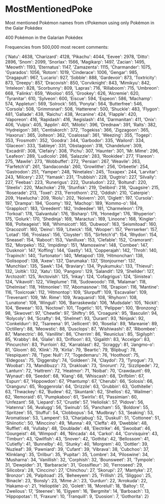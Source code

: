 # MostMentionedPoke
Most mentioned Pokémon names from r/Pokemon using only Pokémon in the Galar Pokédex

400 Pokémon in the Galarian Pokédex

Frequencies from 500,000 most recent comments:

{'Natu': 4638,
 'Charizard': 4128,
 'Pikachu': 4044,
 'Eevee': 2978,
 'Ditto': 2896,
 'Snom': 2099,
 'Snorlax': 1566,
 'Magikarp': 1497,
 'Zacian': 1495,
 'Meowth': 1193,
 'Eternatus': 1147,
 'Zamazenta': 1115,
 'Charmander': 1075,
 'Gyarados': 1056,
 'Rotom': 1019,
 'Cinderace': 1006,
 'Gengar': 985,
 'Dragapult': 967,
 'Lucario': 927,
 'Sobble': 888,
 'Gardevoir': 873,
 'Toxtricity': 873,
 'Dreepy': 857,
 'Dracovish': 850,
 'Corviknight': 843,
 'Mimikyu': 842,
 'Inteleon': 828,
 'Scorbunny': 809,
 'Lapras': 716,
 'Rillaboom': 715,
 'Umbreon': 668,
 'Falinks': 659,
 'Wooloo': 655,
 'Grookey': 626,
 'Alcremie': 620,
 'Tyranitar': 610,
 'Sylveon': 600,
 'Eiscue': 594,
 'Espeon': 586,
 'Machamp': 574,
 'Appletun': 569,
 'Solrock': 565,
 'Ponyta': 564,
 'Butterfree': 546,
 'Corsola': 508,
 'Grimmsnarl': 508,
 'Hatterene': 500,
 'Shuckle': 483,
 'Flygon': 481,
 'Gallade': 438,
 'Raichu': 438,
 'Arcanine': 424,
 'Flapple': 420,
 'Vaporeon': 416,
 'Rapidash': 416,
 'Aegislash': 414,
 'Darmanitan': 411,
 'Onix': 406,
 'Vulpix': 405,
 'Applin': 401,
 'Milotic': 396,
 'Drednaw': 391,
 'Ralts': 382,
 'Hydreigon': 381,
 'Centiskorch': 372,
 'Togekiss': 366,
 'Zigzagoon': 365,
 'Haxorus': 365,
 'Jolteon': 362,
 'Coalossal': 361,
 'Weezing': 355,
 'Togepi': 353,
 'Frosmoth': 352,
 'Goodra': 344,
 'Garbodor': 335,
 'Wailord': 334,
 'Glaceon': 333,
 'Sableye': 331,
 'Obstagoon': 318,
 'Chandelure': 309,
 'Excadrill': 308,
 'Clefairy': 308,
 'Pichu': 307,
 'Haunter': 301,
 'Mr. Mime': 296,
 'Leafeon': 289,
 'Ludicolo': 286,
 'Salazzle': 283,
 'Rookidee': 277,
 'Flareon': 275,
 'Mawile': 273,
 'Wobbuffet': 272,
 'Persian': 267,
 'Weavile': 263,
 "Farfetch'd": 261,
 'Sandaconda': 260,
 'Growlithe': 256,
 'Orbeetle': 254,
 'Gastrodon': 251,
 'Yamper': 248,
 'Ninetales': 245,
 'Toxapex': 244,
 'Larvitar': 243,
 'Milcery': 237,
 'Yamask': 231,
 'Trubbish': 228,
 'Dugtrio': 227,
 'Silvally': 227,
 'Feebas': 223,
 'Runerigus': 222,
 'Duraludon': 222,
 'Boltund': 220,
 'Steelix': 220,
 'Machoke': 219,
 'Stunfisk': 219,
 'Delibird': 218,
 'Quagsire': 215,
 'Roserade': 213,
 'Toxel': 213,
 'Ferrothorn': 212,
 'Oddish': 210,
 'Caterpie': 209,
 'Hawlucha': 209,
 'Riolu': 202,
 'Noivern': 201,
 'Diglett': 197,
 'Cursola': 197,
 'Drampa': 194,
 'Goomy': 192,
 'Machop': 189,
 'Kommo-o': 184,
 'Grapploct': 183,
 'Greedent': 182,
 'Indeedee': 181,
 'Charmeleon': 179,
 'Torkoal': 178,
 'Galvantula': 176,
 'Bisharp': 176,
 'Honedge': 176,
 'Rhyperior': 175,
 'Golurk': 170,
 'Shedinja': 169,
 'Maractus': 169,
 'Linoone': 168,
 'Kingler': 168,
 'Polteageist': 168,
 'Whimsicott': 165,
 'Dubwool': 163,
 'Seismitoad': 160,
 'Dracozolt': 160,
 'Deino': 159,
 'Litwick': 158,
 'Wooper': 157,
 'Perrserker': 157,
 'Lotad': 156,
 'Froslass': 156,
 'Cloyster': 155,
 "Sirfetch'd": 154,
 'Rhydon': 154,
 'Sneasel': 154,
 'Raboot': 153,
 'Vanilluxe': 153,
 'Clefable': 152,
 'Cramorant': 152,
 'Morpeko': 152,
 'Impidimp': 151,
 'Mamoswine': 148,
 'Combee': 147,
 'Dusknoir': 147,
 'Koffing': 144,
 'Gastly': 143,
 'Copperajah': 142,
 'Throh': 140,
 'Trapinch': 140,
 'Turtonator': 140,
 'Metapod': 139,
 'Hitmonchan': 138,
 'Golisopod': 138,
 'Axew': 137,
 'Darumaka': 137,
 'Stonjourner': 137,
 'Munchlax': 135,
 'Sawk': 134,
 'Braviary': 134,
 'Pyukumuku': 133,
 'Thievul': 132,
 'Joltik': 132,
 'Xatu': 130,
 'Pangoro': 129,
 'Salandit': 129,
 'Shellder': 127,
 'Arctozolt': 125,
 'Arctovish': 125,
 'Inkay': 124,
 'Cofagrigus': 124,
 'Sinistea': 124,
 'Vikavolt': 122,
 'Vileplume': 118,
 'Sudowoodo': 118,
 'Malamar': 118,
 'Dhelmise': 118,
 'Hitmonlee': 117,
 'Abomasnow': 116,
 'Drapion': 116,
 'Mantine': 116,
 'Toxicroak': 112,
 'Hitmontop': 109,
 'Slurpuff': 109,
 'Escavalier': 109,
 'Trevenant': 109,
 'Mr. Rime': 109,
 'Araquanid': 108,
 'Rhyhorn': 108,
 'Lunatone': 108,
 'Wingull': 106,
 'Barraskewda': 106,
 'Mudsdale': 105,
 'Nickit': 104,
 'Bewear': 103,
 'Noctowl': 101,
 'Togetic': 101,
 'Pelipper': 100,
 'Bronzong': 98,
 'Skwovet': 97,
 'Chewtle': 97,
 'Shiftry': 95,
 'Croagunk': 95,
 'Basculin': 94,
 'Rolycoly': 94,
 'Scrafty': 94,
 'Shelmet': 93,
 'Durant': 93,
 'Ninjask': 92,
 'Conkeldurr': 92,
 'Tsareena': 91,
 'Jellicent': 90,
 'Roselia': 89,
 'Mareanie': 89,
 'Octillery': 88,
 'Meowstic': 88,
 'Dusclops': 87,
 'Wishiwashi': 87,
 'Ribombee': 87,
 'Manectric': 86,
 'Vanillite': 86,
 'Cherrim': 86,
 'Reuniclus': 85,
 'Sigilyph': 85,
 'Krabby': 84,
 'Glalie': 83,
 'Drifloon': 83,
 'Gigalith': 83,
 'Accelgor': 83,
 'Pincurchin': 83,
 'Purrloin': 82,
 'Karrablast': 82,
 'Scraggy': 81,
 'Jangmo-o': 81,
 'Gloom': 80,
 'Klink': 79,
 'Kirlia': 79,
 'Beartic': 79,
 'Blipbug': 78,
 'Vespiquen': 78,
 'Type: Null': 77,
 'Togedemaru': 76,
 'Hoothoot': 75,
 'Eldegoss': 75,
 'Diggersby': 74,
 'Goldeen': 74,
 'Claydol': 73,
 'Tyrogue': 73,
 'Woobat': 73,
 'Mandibuzz': 73,
 'Drakloak': 73,
 'Snorunt': 72,
 'Sizzlipede': 72,
 'Lanturn': 72,
 'Hattrem': 72,
 'Heatmor': 71,
 'Noibat': 70,
 'Crawdaunt': 69,
 'Wynaut': 69,
 'Seedot': 68,
 'Klang': 68,
 'Whiscash': 68,
 'Drifblim': 67,
 'Espurr': 67,
 'Hippowdon': 67,
 'Phantump': 67,
 'Cherubi': 66,
 'Solosis': 66,
 'Oranguru': 65,
 'Roggenrola': 64,
 'Drizzile': 63,
 'Grubbin': 63,
 'Gothitelle': 63,
 'Thwackey': 62,
 'Budew': 62,
 'Skuntank': 62,
 'Shellos': 62,
 'Wailmer': 62,
 'Remoraid': 61,
 'Pumpkaboo': 61,
 'Swirlix': 61,
 'Passimian': 60,
 'Unfezant': 58,
 'Liepard': 57,
 'Crustle': 57,
 'Heliolisk': 57,
 'Pidove': 56,
 'Hatenna': 56,
 'Avalugg': 56,
 'Swinub': 55,
 'Pancham': 55,
 'Boldore': 55,
 'Spritzee': 55,
 'Stufful': 54,
 'Clobbopus': 54,
 'Mudbray': 53,
 'Seaking': 53,
 'Aromatisse': 53,
 'Lampent': 53,
 'Charjabug': 52,
 'Duskull': 51,
 'Cottonee': 51,
 'Shiinotic': 50,
 'Minccino': 49,
 'Munna': 49,
 'Cleffa': 49,
 'Dwebble': 48,
 'Rufflet': 48,
 'Vullaby': 48,
 'Doublade': 48,
 'Electrike': 46,
 'Swoobat': 46,
 'Gourgeist': 46,
 'Wimpod': 46,
 'Nincada': 44,
 'Carkol': 44,
 'Corvisquire': 43,
 'Timburr': 43,
 'Qwilfish': 43,
 'Snover': 42,
 'Gothita': 42,
 'Bellossom': 41,
 'Cutiefly': 41,
 'Bunnelby': 40,
 'Stunky': 40,
 'Morgrem': 40,
 'Dottler': 39,
 'Nuzleaf': 39,
 'Pawniard': 39,
 'Cufant': 39,
 'Vibrava': 38,
 'Cubchoo': 37,
 'Klinklang': 35,
 'Drilbur': 35,
 'Pupitar': 35,
 'Lombre': 34,
 'Piloswine': 34,
 'Musharna': 34,
 'Vanillish': 32,
 'Corphish': 32,
 'Bounsweet': 31,
 'Tympole': 31,
 'Dewpider': 31,
 'Barbaracle': 31,
 'Gossifleur': 30,
 'Ferroseed': 29,
 'Silicobra': 28,
 'Cinccino': 27,
 'Chinchou': 27,
 'Skorupi': 27,
 'Mantyke': 27,
 'Bronzor': 26,
 'Palpitoad': 25,
 'Beheeyem': 25,
 'Frillish': 25,
 'Sliggoo': 25,
 'Binacle': 23,
 'Bonsly': 23,
 'Mime Jr.': 23,
 'Gurdurr': 22,
 'Arrokuda': 22,
 'Hakamo-o': 21,
 'Helioptile': 20,
 'Golett': 18,
 'Morelull': 18,
 'Baltoy': 17,
 'Zweilous': 17,
 'Steenee': 16,
 'Elgyem': 16,
 'Bergmite': 14,
 'Barboach': 13,
 'Hippopotas': 11,
 'Fraxure': 10,
 'Tranquill': 9,
 'Duosion': 7,
 'Gothorita': 2}
